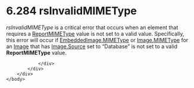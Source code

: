 <html dir="LTR" xmlns:mshelp="http://msdn.microsoft.com/mshelp" xmlns:ddue="http://ddue.schemas.microsoft.com/authoring/2003/5" xmlns:xlink="http://www.w3.org/1999/xlink" xmlns:tool="http://www.microsoft.com/tooltip">
    <head>
        <meta http-equiv="Content-Type" content="text/html; CHARSET=utf-8"></meta>
        <meta name="save" content="history"></meta>
        <title>6.284 rsInvalidMIMEType</title>
        <xml>
            <mshelp:toctitle title="6.284 rsInvalidMIMEType"></mshelp:toctitle>
            <mshelp:rltitle title="[MS-RDL]: rsInvalidMIMEType"></mshelp:rltitle>
            <mshelp:keyword index="A" term="31f30f57-4808-4a9b-80f4-1733cba142ab"></mshelp:keyword>
            <mshelp:attr name="DCSext.ContentType" value="open specification"></mshelp:attr>
            <mshelp:attr name="AssetID" value="31f30f57-4808-4a9b-80f4-1733cba142ab"></mshelp:attr>
            <mshelp:attr name="TopicType" value="kbRef"></mshelp:attr>
            <mshelp:attr name="DCSext.Title" value="[MS-RDL]: rsInvalidMIMEType" />
        </xml>
    </head>
    <body>
        <div id="header">
            <h1 class="heading">6.284 rsInvalidMIMEType</h1>
        </div>
        <div id="mainSection">
            <div id="mainBody">
                <div id="allHistory" class="saveHistory"></div>
                <div id="sectionSection0" class="section" name="collapseableSection">
                    

<p><i>rsInvalidMIMEType</i> is a critical error that occurs
when an element that requires a <a href="7e89fcbb-b433-48dd-819c-14d70e3b45bf.md">ReportMIMEType</a> value is
not set to a valid value. Specifically, this error will occur if <a href="83a812fd-0959-410e-ba65-7929435ca6d7.md">EmbeddedImage.MIMEType</a> or <a href="71e3fcbb-9caa-42e3-b181-1532409aed25.md">Image.MIMEType</a> for an <a href="63e1e5ab-7c49-4f62-8dbd-62d85de2b153.md">Image</a> that has <a href="ff4d3c03-cee0-4a51-a40b-9c012fee1596.md">Image.Source</a> set to
“Database” is not set to a valid <b>ReportMIMEType</b> value.</p>


                </div>
            </div>
        </div>
    </body>
</html>
